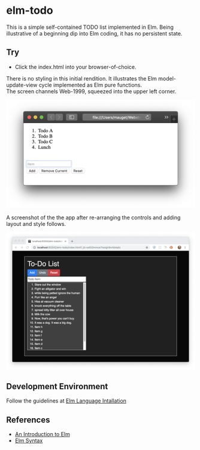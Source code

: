# elm-todo
This is a simple self-contained TODO list implemented in Elm. Being illustrative
of a beginning dip into Elm coding, it has no persistent state.

## Try
+ Click the index.html into your browser-of-choice.  

There is no styling in this initial rendition. It illustrates
the Elm model-update-view cycle implemented as Elm pure functions.  
The screen channels Web-1999, squeezed into the upper left corner. 

![Raw todo image](doc/raw-todos.png)

A screenshot of the the app after re-arranging the controls and adding 
layout and style follows.

![Styled todo image](doc/Elm-todo-styled.png)

## Development Environment 

Follow the guidelines at 
[Elm Language Intallation](https://guide.elm-lang.org/install.html)


## References

+ [An Introduction to Elm](https://guide.elm-lang.org/)
+ [Elm Syntax](https://elm-lang.org/docs/syntax#operators) 

